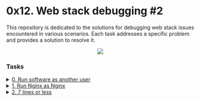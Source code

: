 # 0x12. Web stack debugging #2

This repository is dedicated to the solutions for debugging web stack issues encountered in various scenarios. Each task addresses a specific problem and provides a solution to resolve it.

<p align="center">
  <img src="https://i.postimg.cc/dVXBzkzc/99littlebugsinthecode.jpg"/>
</p>

### Tasks

<details>
<summary><a href="./0-iamsomeoneelse">0. Run software as another user</a></summary><br>

This task focuses on running software under a different user context. It's essential to understand how to execute programs with different user privileges for security or permission-related reasons. The solution provided in this task demonstrates the steps to achieve this, ensuring the proper functioning of the software while adhering to security protocols.

<a href='https://postimages.org/' target='_blank'><img src='https://i.postimg.cc/3JjzLYwh/power.png' border='0' alt='power'/></a>

<a href='https://postimages.org/' target='_blank'><img src='https://i.postimg.cc/cHZT1qTs/image.png' border='0' alt='image'/></a>
</details>

<details>
<summary><a href="./1-run_nginx_as_nginx">1. Run Nginx as Nginx</a></summary><br>

In this task, the focus is on running the Nginx web server with the appropriate user context, specifically as the user 'nginx'. This ensures that the web server operates under the correct permissions and settings, minimizing potential security risks and ensuring smooth functionality. The solution provided offers a step-by-step guide to achieving this configuration, enhancing the stability and security of the web server setup.

<a href='https://postimages.org/' target='_blank'><img src='https://i.postimg.cc/HnNDJ0Ss/image.png' border='0' alt='image'/></a>
</details>

<details>
<summary><a href="./100-fix_in_7_lines_or_less">2. 7 lines or less</a></summary><br>

This task sets the challenge of fixing a web stack issue with a concise solution, comprising seven lines of code or fewer. It emphasizes the importance of efficient problem-solving and code optimization in web development and system administration. The provided solution demonstrates the effectiveness of a streamlined approach in resolving complex technical issues, showcasing the power of concise and focused coding techniques.

<a href='https://postimages.org/' target='_blank'><img src='https://i.postimg.cc/pd9mQ0Jw/image.png' border='0' alt='image'/></a>
</details>
